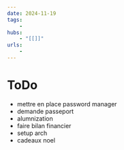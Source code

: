 ```yaml
---
date: 2024-11-19
tags:
    -
hubs:
    - "[[]]"
urls:
    -
---
```


# ToDo
- mettre en place password manager
- demande passeport
- alumnization
- faire bilan financier
- setup arch
- cadeaux noel


